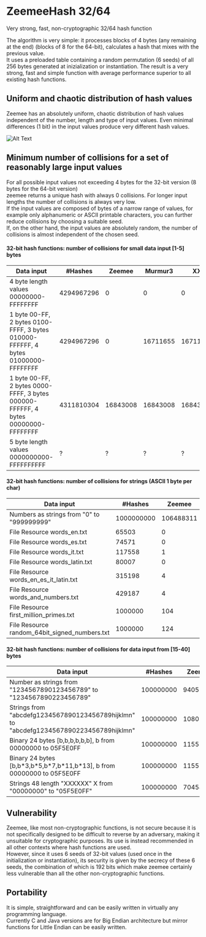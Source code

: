 # ZeemeeHash 32/64
Very strong, fast, non-cryptographic 32/64 hash function  

The algorithm is very simple: it processes blocks of 4 bytes (any remaining at the end) (blocks of 8 for the 64-bit), calculates a hash that mixes with the previous value.  
It uses a preloaded table containing a random permutation (6 seeds) of all 256 bytes generated at inizialization or instantiation.
The result is a very strong, fast and simple function with average performance superior to all existing hash functions.  

## Uniform and chaotic distribution of hash values
Zeemee has an absolutely uniform, chaotic distribution of hash values independent of the number, length and type of input values.
Even minimal differences (1 bit) in the input values produce very different hash values.  

![Alt Text](https://raw.githubusercontent.com/matteo65/ZeemeeHash/main/Resource/zmh_distributions.png)

## Minimum number of collisions for a set of reasonably large input values
For all possible input values not exceeding 4 bytes for the 32-bit version (8 bytes for the 64-bit version)  
zeemee returns a unique hash with always 0 collisions. For longer input lengths the number of collisions is always very low.  
If the input values are composed of bytes of a narrow range of values, for example only alphanumeric or ASCII printable characters,
you can further reduce collisions by choosing a suitable seed.  
If, on the other hand, the input values are absolutely random, the number of collisions is almost independent of the chosen seed.  

#### 32-bit hash functions: number of collisions for small data input [1-5] bytes   

Data input                                                                        |#Hashes   | Zeemee   | Murmur3 | XX  | Rabin  
----------------------------------------------------------------------------------|----------|----------|---------|-----|--------
4 byte length values 00000000-FFFFFFFF                                            |4294967296|   0      |      0  |  0  |  0    
1 byte 00-FF, 2 bytes 0100-FFFF, 3 bytes 010000-FFFFFF, 4 bytes 01000000-FFFFFFFF |4294967296|   0      |16711655 |16711713|16777216   
1 byte 00-FF, 2 bytes 0000-FFFF, 3 bytes 000000-FFFFFF, 4 bytes 00000000-FFFFFFFF |4311810304|  16843008|16843008 |16843008|16843008
5 byte length values 0000000000-FFFFFFFFFF                                        |?|        ? |      ?  |  ?  |   ?    

#### 32-bit hash functions: number of collisions for strings (ASCII 1 byte per char)

Data input                                                  |#Hashes   | Zeemee   | Murmur3|    XX    | Rabin
------------------------------------------------------------|----------|----------|--------|----------|-------
Numbers as strings from "0" to "999999999"                  |1000000000| 106488311|107822463|110287893|365950432
File Resource words_en.txt                                  | 65503    |    0     |   0     |    0    | 14
File Resource words_es.txt                                  | 74571    |    0     |        2|    0    | 38
File Resource words_it.txt                                  |117558    |    1     |    0    |     2   | 28
File Resource words_latin.txt                               | 80007    |    0     |        1|     1   | 34
File Resource words_en_es_it_latin.txt                      |315198    |    4     |        9|     9   | 271
File Resource words_and_numbers.txt                         |429187    |    4     |       20|    19   | 251
File Resource first_million_primes.txt                      |1000000   |     104  |      118|    85   |  0
File Resource random_64bit_signed_numbers.txt               |1000000   |     124  |      110|    143  | 122

#### 32-bit hash functions: number of collisions for data input from [15-40] bytes

Data input                                                                             | #Hashes  | Zeemee   | Murmur3|    XX   | Rabin
---------------------------------------------------------------------------------------|----------|----------|--------|---------|-------
Number as strings from "1234567890123456789" to "1234567890223456789"                  |100000000 | 940512   | 1155789|  808693 | 0      
Strings from "abcdefg1234567890123456789hijklmn" to "abcdefg1234567890223456789hijklmn"|100000000 | 1080583  | 1152600| 1037151 | 0  
Binary 24 bytes [b,b,b,b,b,b], b from 00000000 to 05F5E0FF                             |100000000 | 1155320  |1154653 | 1411483 | 0
Binary 24 bytes [b,b\*3,b\*5,b\*7,b\*11,b\*13], b from 00000000 to 05F5E0FF            |100000000 | 1155115  |1154542 | 1160003 | 1150862
Strings 48 length "XXXXXX" X from "00000000" to "05F5E0FF"                             |100000000 | 70454096 |


## Vulnerability
Zeemee, like most non-cryptographic functions, is not secure because it is not specifically designed to be difficult to reverse by an adversary, making it unsuitable for cryptographic purposes. Its use is instead recommended in all other contexts where hash functions are used.  
However, since it uses 6 seeds of 32-bit values (used once in the initialization or instantiation), its security is given by the secrecy of these 6 seeds, the combination of which is 192 bits which make zeemee certainly less vulnerable than all the other non-cryptographic functions.   

## Portability
It is simple, straightforward and can be easily written in virtually any programming language.  
Currently C and Java versions are for Big Endian architecture but mirror functions for Little Endian can be easily written.    
